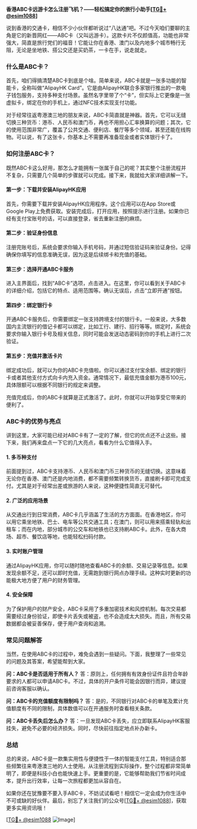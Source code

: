 **香港ABC卡远游卡怎么注册飞机？——轻松搞定你的旅行小助手[[TG💪+ @esim1088](https://t.me/s/esim1088)]**

说到香港的交通卡，相信不少小伙伴都听说过“八达通”吧。不过今天咱们要聊的主角是它的新晋网红——ABC卡（又叫远游卡）。这款卡片不仅颜值高，功能也非常强大，简直是旅行党们的福音！它能让你在香港、澳门以及内地多个城市畅行无阻，无论是坐地铁、搭公交还是买奶茶，一卡在手，说走就走。

### **什么是ABC卡？**

首先，咱们得搞清楚ABC卡到底是个啥。简单来说，ABC卡就是一张多功能的智能卡，全称叫做“AlipayHK Card”。它是由AlipayHK联合多家银行推出的一款电子钱包服务，支持多种支付场景。虽然名字里带了个“卡”，但实际上它更像是一张虚拟卡，绑定在你的手机上，通过NFC技术实现支付功能。

对于经常往返粤港澳三地的朋友来说，ABC卡简直就是神器。首先，它可以无缝切换三种货币：港币、人民币和澳门币，再也不用担心汇率换算的问题；其次，它的使用范围非常广，覆盖了公共交通、便利店、餐厅等多个领域，甚至还能在线购物。可以说，有了这张卡，你基本上不需要再准备现金或者实体银行卡了。

### **如何注册ABC卡？**

既然ABC卡这么好用，那怎么才能拥有一张属于自己的呢？其实整个注册流程并不复杂，只需要几个简单的步骤就可以完成。接下来，我就给大家详细讲解一下。

#### **第一步：下载并安装AlipayHK应用**
首先，你需要下载并安装AlipayHK应用程序。这个应用可以在App Store或Google Play上免费获取。安装完成后，打开应用，按照提示进行注册。如果你已经有支付宝账号的话，可以直接登录，省去重新注册的麻烦。

#### **第二步：验证身份信息**
注册完账号后，系统会要求你输入手机号码，并通过短信验证码来验证身份。记得确保你填写的信息准确无误，因为这是后续绑卡和充值的基础。

#### **第三步：选择开通ABC卡服务**
进入主界面后，找到“ABC卡”选项，点击进入。在这里，你可以看到关于ABC卡的详细介绍，包括它的特点、适用范围等。确认无误后，点击“立即开通”按钮。

#### **第四步：绑定银行卡**
开通ABC卡服务后，你需要绑定一张支持跨境支付的银行卡。一般来说，大多数国内主流银行的借记卡都可以绑定，比如工行、建行、招行等等。绑定时，系统会要求你输入银行卡号及相关信息，同时可能会发送动态密码到你的手机上进行二次验证。

#### **第五步：充值并激活卡片**
绑定成功后，就可以为你的ABC卡充值啦。你可以通过支付宝余额、绑定的银行卡或者其他支付方式向卡内充入资金。通常情况下，最低充值金额为港币100元，具体限额可以根据不同银行的规定来调整。

充值完成后，你的ABC卡就算是正式激活了。此时，你就可以开始享受它带来的便利了。

### **ABC卡的优势与亮点**

讲到这里，大家可能已经对ABC卡有了一定的了解，但它的优点还不止这些。接下来，我们再来盘点一下它的几大亮点，看看为什么它值得入手。

#### **1. 多币种支付**
前面提到过，ABC卡支持港币、人民币和澳门币三种货币的无缝切换。这意味着无论你在香港、澳门还是内地消费，都不需要频繁转换货币，直接刷卡即可完成支付。尤其是对于经常出差或旅游的人来说，这种便捷性简直无可替代。

#### **2. 广泛的应用场景**
从交通出行到日常消费，ABC卡几乎涵盖了生活的方方面面。在香港地区，你可以用它乘坐地铁、巴士、电车等公共交通工具；在澳门，则可以用来搭乘轻轨和出租车；而在内地，部分城市的公交车和地铁也已支持刷ABC卡。此外，在各大商场、超市、餐饮店等地，也能轻松扫码付款。

#### **3. 实时账户管理**
通过AlipayHK应用，你可以随时随地查看ABC卡的余额、交易记录等信息。如果发现余额不足，还可以即时充值，无需跑到银行网点办理手续。这种实时更新的功能极大地方便了用户的财务管理。

#### **4. 安全保障**
为了保护用户的财产安全，ABC卡采用了多重加密技术和风控机制。每次交易都需要经过身份验证，即使卡片丢失或被盗，也不会造成太大损失。而且，所有交易数据都会被妥善保存，便于用户查询和追溯。

### **常见问题解答**

当然，在使用ABC卡的过程中，难免会遇到一些疑问。下面，我整理了一些常见的问题及其答案，希望能帮到大家。

**问：ABC卡是否适用于所有人？**
答：原则上，任何拥有有效身份证件且符合年龄要求的人都可以申请ABC卡。不过，具体的开户条件可能会因银行而异，建议提前咨询客服以确认。

**问：ABC卡的充值额度有限制吗？**
答：是的，不同银行对ABC卡的单笔及累计充值额度有不同的限制，具体数值可以在开通服务时查看相关条款。

**问：ABC卡丢失后怎么办？**
答：一旦发现ABC卡丢失，应立即联系AlipayHK客服挂失，避免不必要的经济损失。同时，尽快前往指定地点补办新卡。

### **总结**

总的来说，ABC卡是一款集实用性与便捷性于一体的智能支付工具，特别适合那些频繁往来粤港澳三地的人士使用。从注册流程到实际操作，整个过程都非常简单明了，即便是科技小白也能快速上手。更重要的是，它能够帮助我们节省时间成本，提升出行效率，让每一次旅程都更加从容自在。

如果你还在犹豫要不要入手ABC卡，不妨试试看吧！相信它一定会成为你生活中不可或缺的好伙伴。最后，别忘了关注我们的公众号[[TG💪+ @esim1088](https://t.me/s/esim1088)]，获取更多实用资讯哦！

[[TG💪+ @esim1088](https://t.me/s/esim1088) ![Image](https://i.postimg.cc/4NQfJmqS/Snipaste-2025-05-13-00-14-12.png)]